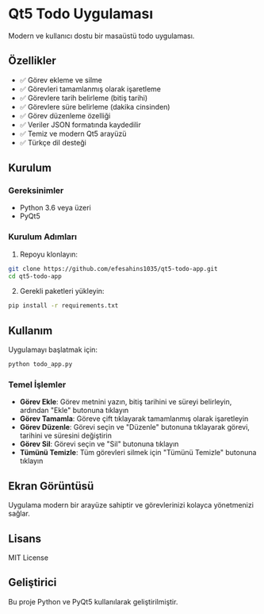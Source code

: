 # Qt5 Todo Uygulaması

Modern ve kullanıcı dostu bir masaüstü todo uygulaması.

## Özellikler

- ✅ Görev ekleme ve silme
- ✅ Görevleri tamamlanmış olarak işaretleme
- ✅ Görevlere tarih belirleme (bitiş tarihi)
- ✅ Görevlere süre belirleme (dakika cinsinden)
- ✅ Görev düzenleme özelliği
- ✅ Veriler JSON formatında kaydedilir
- ✅ Temiz ve modern Qt5 arayüzü
- ✅ Türkçe dil desteği

## Kurulum

### Gereksinimler

- Python 3.6 veya üzeri
- PyQt5

### Kurulum Adımları

1. Repoyu klonlayın:
```bash
git clone https://github.com/efesahins1035/qt5-todo-app.git
cd qt5-todo-app
```

2. Gerekli paketleri yükleyin:
```bash
pip install -r requirements.txt
```

## Kullanım

Uygulamayı başlatmak için:

```bash
python todo_app.py
```

### Temel İşlemler

- **Görev Ekle**: Görev metnini yazın, bitiş tarihini ve süreyi belirleyin, ardından "Ekle" butonuna tıklayın
- **Görev Tamamla**: Göreve çift tıklayarak tamamlanmış olarak işaretleyin
- **Görev Düzenle**: Görevi seçin ve "Düzenle" butonuna tıklayarak görevi, tarihini ve süresini değiştirin
- **Görev Sil**: Görevi seçin ve "Sil" butonuna tıklayın
- **Tümünü Temizle**: Tüm görevleri silmek için "Tümünü Temizle" butonuna tıklayın

## Ekran Görüntüsü

Uygulama modern bir arayüze sahiptir ve görevlerinizi kolayca yönetmenizi sağlar.

## Lisans

MIT License

## Geliştirici

Bu proje Python ve PyQt5 kullanılarak geliştirilmiştir.

